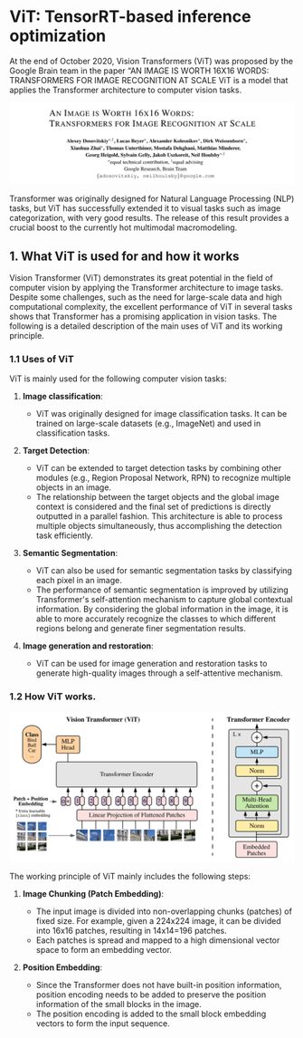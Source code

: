 # ViT: TensorRT-based inference optimization

At the end of October 2020, Vision Transformers (ViT) was proposed by the Google Brain team in the paper “AN IMAGE IS WORTH 16X16 WORDS: TRANSFORMERS FOR IMAGE RECOGNITION AT SCALE ViT is a model that applies the Transformer architecture to computer vision tasks.

![ViT paper](ViT-paper.png)

Transformer was originally designed for Natural Language Processing (NLP) tasks, but ViT has successfully extended it to visual tasks such as image categorization, with very good results. The release of this result provides a crucial boost to the currently hot multimodal macromodeling.


## 1. What ViT is used for and how it works

Vision Transformer (ViT) demonstrates its great potential in the field of computer vision by applying the Transformer architecture to image tasks. Despite some challenges, such as the need for large-scale data and high computational complexity, the excellent performance of ViT in several tasks shows that Transformer has a promising application in vision tasks. The following is a detailed description of the main uses of ViT and its working principle.

### 1.1 Uses of ViT

ViT is mainly used for the following computer vision tasks:

1. **Image classification**:
   - ViT was originally designed for image classification tasks. It can be trained on large-scale datasets (e.g., ImageNet) and used in classification tasks.

2. **Target Detection**:
   - ViT can be extended to target detection tasks by combining other modules (e.g., Region Proposal Network, RPN) to recognize multiple objects in an image.
   - The relationship between the target objects and the global image context is considered and the final set of predictions is directly outputted in a parallel fashion. This architecture is able to process multiple objects simultaneously, thus accomplishing the detection task efficiently.
   
3. **Semantic Segmentation**:
   - ViT can also be used for semantic segmentation tasks by classifying each pixel in an image.
   - The performance of semantic segmentation is improved by utilizing Transformer's self-attention mechanism to capture global contextual information. By considering the global information in the image, it is able to more accurately recognize the classes to which different regions belong and generate finer segmentation results.
   
4. **Image generation and restoration**:
   - ViT can be used for image generation and restoration tasks to generate high-quality images through a self-attentive mechanism.

### 1.2 How ViT works.

![vit-structure](ViT-structure.png)

The working principle of ViT mainly includes the following steps:

1. **Image Chunking (Patch Embedding)**:
   - The input image is divided into non-overlapping chunks (patches) of fixed size. For example, given a 224x224 image, it can be divided into 16x16 patches, resulting in 14x14=196 patches.
   - Each patches is spread and mapped to a high dimensional vector space to form an embedding vector.

2. **Position Embedding**:
   - Since the Transformer does not have built-in position information, position encoding needs to be added to preserve the position information of the small blocks in the image.
   - The position encoding is added to the small block embedding vectors to form the input sequence.

